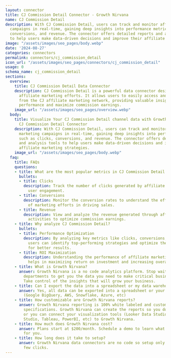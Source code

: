 ```yaml
---
layout: connector
title: CJ Commission Detail Connector - Growth Nirvana
name: CJ Commission Detail
description: With CJ Commission Detail, users can track and monitor affiliate marketing
  campaigns in real-time, gaining deep insights into performance metrics such as clicks,
  conversions, and revenue. The connector offers detailed reports and analysis tools
  to help users make data-driven decisions and improve their affiliate marketing strategies.
image: "/assets/images/seo_pages/body.webp"
date: '2024-08-27'
categories: connectors
permalink: connectors/cj_commission_detail
icon_url: "/assets/images/seo_pages/connectors/cj_commission_detail"
usage: 0
schema_name: cj_commission_detail
sections:
  overview:
    title: CJ Commission Detail Data Connector
    description: CJ Commission Detail is a powerful data connector designed to streamline
      affiliate marketing efforts. It allows users to easily access and analyze data
      from the CJ affiliate marketing network, providing valuable insights to optimize
      performance and maximize commission earnings.
    image_url: "/assets/images/seo_pages/overview.webp"
  body:
    title: Visualize Your CJ Commission Detail channel data with Growth Nirvana's
      CJ Commission Detail Connector
    description: With CJ Commission Detail, users can track and monitor affiliate
      marketing campaigns in real-time, gaining deep insights into performance metrics
      such as clicks, conversions, and revenue. The connector offers detailed reports
      and analysis tools to help users make data-driven decisions and improve their
      affiliate marketing strategies.
    image_url: "/assets/images/seo_pages/body.webp"
  faq:
    title: FAQs
    questions:
    - title: What are the most popular metrics in CJ Commission Detail to analyze?
      bullets:
      - title: Clicks
        description: Track the number of clicks generated by affiliate links to measure
          user engagement.
      - title: Conversions
        description: Monitor the conversion rates to understand the effectiveness
          of marketing efforts in driving sales.
      - title: Revenue
        description: View and analyze the revenue generated through affiliate marketing
          activities to optimize commission earnings.
    - title: Why analyze CJ Commission Detail?
      bullets:
      - title: Performance Optimization
        description: By analyzing key metrics like clicks, conversions, and revenue,
          users can identify top-performing strategies and optimize their campaigns
          for better results.
      - title: ROI Maximization
        description: Understanding the performance of affiliate marketing efforts
          helps in maximizing return on investment and increasing overall revenue.
    - title: What is Growth Nirvana?
      answer: Growth Nirvana is a no code analytics platform. Stop waiting for other
        departments to get you the data you need to make critical business decisions.
        Take control of the insights that will grow your business.
    - title: Can I export the data into a spreadsheet or my data warehouse?
      answer: Yes, all data can be exported into a spreadsheet or your data warehouse
        (Google BigQuery, AWS, Snowflake, Azure, etc)
    - title: How customizable are Growth Nirvana reports?
      answer: Growth Nirvana reporting is 100% white labeled and customized to your
        specifications. Growth Nirvana can create the reports so you don’t have to
        or you can connect your visualization tools (Looker Data Studio/Google Data
        Studio, Tableau, PowerBI, etc) to Growth Nirvana.
    - title: How much does Growth Nirvana cost?
      answer: Plans start at $200/month. Schedule a demo to learn what plan is best
        for you.
    - title: How long does it take to setup?
      answer: Growth Nirvana data connectors are no code so setup only requires a
        few clicks.
---
```

